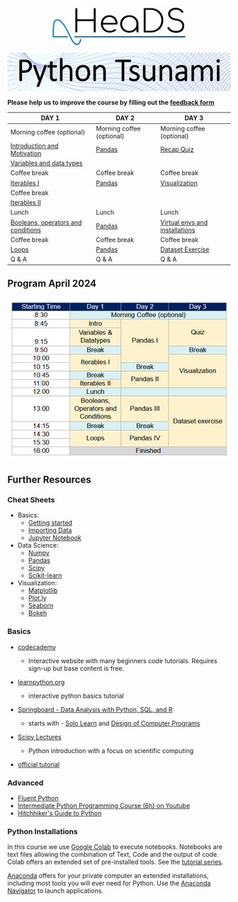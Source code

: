 <p align="center">
  <img src="figures/HeaDS_logo_large_withTitle.png" width="300">
</p>
<p align="center">
  <img src="figures/tsunami_logo.PNG" width="600">

__Please help us to improve the course by filling out the [feedback form](https://forms.office.com/e/NBQzfRJGuj)__ 
  
  
| DAY 1                                                | DAY 2                                                | DAY 3                                 |
|------------------------------------------------------|------------------------------------------------------|---------------------------------------|
| Morning coffee (optional)                             | Morning coffee (optional)                           | Morning coffee (optional)             |
| [Introduction and Motivation](slides) | [Pandas](Pandas)                                    | [Recap Quiz](Recap)                   |
| [Variables and data types](Variables_data_types)     |                                                      |                                       |
| Coffee break                                         | Coffee break                                         | Coffee break                          |
| [Iterables I](Iterables)                             | [Pandas](Pandas)                                     | [Visualization](Visualizations)       |
| Coffee break                                         |                                                      |                                       |
| [Iterables II](Iterables)                            |                                                      |                                       |
| Lunch                                                | Lunch                                                | Lunch                                 |
| [Booleans, operators and conditions](Conditionals)   | [Pandas](Pandas)                                     | [Virtual envs and installations](slides)        |
| Coffee break                                         | Coffee break                                         | Coffee break                          |
| [Loops](Loops)                                       | [Pandas](Pandas)                                     | [Dataset Exercise](Exercise)          |
| Q & A                                                | Q & A                                                | Q & A                                 |

## Program April 2024
![image](https://github.com/Center-for-Health-Data-Science/PythonTsunami/blob/2024_april/figures/program.PNG)

## Further Resources

### Cheat Sheets
- Basics:
  - [Getting started](cheat_sheets/cheat_sheet_day0.pdf)
  - [Importing Data](cheat_sheets/Importing_Data_Cheat_sheet.pdf)
  - [Jupyter Notebook](cheat_sheets/Jupyter_Notebook_Cheat_Sheet.pdf)
- Data Science:
  - [Numpy](cheat_sheets/Numpy_Python_Cheat_Sheet.pdf)
  - [Pandas](cheat_sheets/Pandas_Cheat_Sheet.pdf)
  - [Scipy](cheat_sheets/Scipy-LinearAlgebra_Cheat_Sheet.pdf)
  - [Scikit-learn](cheat_sheets/Scikit-learn_Cheat_Sheet.pdf)
- Visualization:
  - [Matplotlib](cheat_sheets/Python_Matplotlib_Cheat_Sheet.pdf)
  - [Plot.ly](cheat_sheets/Plotly_Cheat_Sheet.pdf)
  - [Seaborn](cheat_sheets/Seaborn_Cheat_Sheet.pdf)
  - [Bokeh](cheat_sheets/Bokeh_Cheat_Sheet.pdf)

### Basics
- [codecademy](https://codecademy.com)
  - Interactive website with many beginners code tutorials. Requires sign-up but base content is free. 

- [learnpython.org](https://www.learnpython.org/)
  - interactive python basics tutorial

- [Springboard - Data Analysis with Python, SQL, and R](https://www.springboard.com/learning-paths/data-analysis/learn/)
  - starts with - [Solo Learn](https://www.sololearn.com/Course/Python/) and [Design of Computer Programs](https://www.udacity.com/course/design-of-computer-programs--cs212)
- [Scipy Lectures](https://scipy-lectures.org/index.html)
    - Python introduction with a focus on scientific computing
- [official tutorial](https://docs.python.org/3/tutorial/)

### Advanced
- [Fluent Python](https://www.oreilly.com/library/view/fluent-python-2nd/9781492056348/)
- [Intermediate Python Programming Course (6h)  on Youtube](https://www.youtube.com/watch?v=HGOBQPFzWKo)
- [Hitchhiker's Guide to Python](https://docs.python-guide.org/)


### Python Installations

In this course we use [Google Colab](https://colab.research.google.com/) to execute notebooks. Notebooks are text files allowing
the combination of Text, Code and the output of code. Colab offers an extended set of
pre-installed tools. See the [tutorial series](https://www.youtube.com/playlist?list=PLQY2H8rRoyvyK5aEDAI3wUUqC_F0oEroL).

[Anaconda](https://www.anaconda.com/products/individual) offers for your private computer
an extended installations, including most tools you will ever need for Python.
Use the [Anaconda Navigator](https://docs.anaconda.com/anaconda/navigator/) to launch applications.
